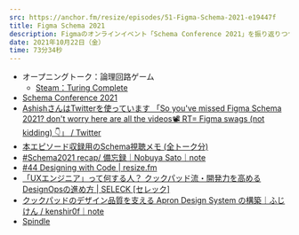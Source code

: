```yaml
---
src: https://anchor.fm/resize/episodes/51-Figma-Schema-2021-e19447f
title: Figma Schema 2021
description: Figmaのオンラインイベント「Schema Conference 2021」を振り返りつつ、デザインシステムの開発と浸透に必要とされることを話しました。
date: 2021年10月22日（金）
time: 73分34秒
---
```


- オープニングトーク：論理回路ゲーム
    - [Steam：Turing Complete](https://store.steampowered.com/app/1444480/Turing_Complete/?l=japanese)
- [Schema Conference 2021](https://schema.figma.com/)
- [AshishさんはTwitterを使っています 「So you've missed Figma Schema 2021? don't worry here are all the videos📽️ RT= Figma swags (not kidding) 👇」 / Twitter](https://twitter.com/Ash_uxi/status/1447785092516966407)
- [本エピソード収録用のSchema視聴メモ (全トーク分)](https://5m-design.notion.site/51-Figma-Schema-2021-b80a355409de4b799d618c435b17f9df)
- [#Schema2021 recap/ 備忘録｜Nobuya Sato｜note](https://note.com/nobsato/n/n27e2539dbfb8)
- [#44 Designing with Code | resize.fm](https://resizefm-git-ep51-dex1t.vercel.app/ep/44-designing-with-code)
- [「UXエンジニア」って何する人？ クックパッド流・開発力を高めるDesignOpsの進め方 | SELECK [セレック]](https://seleck.cc/1247)
- [クックパッドのデザイン品質を支える Apron Design System の構築｜ふじけん / kenshir0f｜note](https://note.com/fjkn/n/nf73742ec925a)
- [Spindle](https://spindle.ameba.design/)
